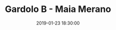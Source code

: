 ---
title: Gardolo B - Maia Merano
date: 2019-01-23 18:30:00
squadra-a: Maia Merano
punteggio-a: 
squadra-b: Bc Gardolo B
punteggio-b: 
partite/squadra: under-18-18-19
luogo: Centro Sportivo Trento Nord
categoria: under 18
---